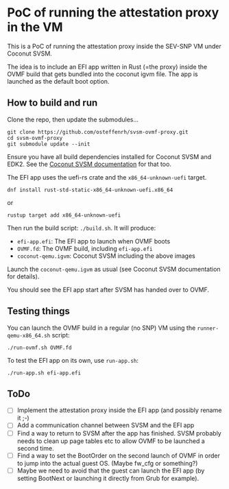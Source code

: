 # PoC of running the attestation proxy in the VM

This is a PoC of running the attestation proxy inside the SEV-SNP VM under Coconut SVSM.

The idea is to include an EFI app written in Rust (=the proxy) inside the OVMF build that
gets bundled into the coconut igvm file. The app is launched as the default boot option.

## How to build and run

Clone the repo, then update the submodules...

```
git clone https://github.com/osteffenrh/svsm-ovmf-proxy.git
cd svsm-ovmf-proxy
git submodule update --init
```

Ensure you have all build dependencies installed for Coconut SVSM and EDK2.
See the [Coconut SVSM documentation](https://github.com/coconut-svsm/svsm/blob/main/Documentation/docs/installation/INSTALL.md) for that too.

The EFI app uses the uefi-rs crate and the `x86_64-unknown-uefi` target.
```
dnf install rust-std-static-x86_64-unknown-uefi.x86_64
```
or
```
rustup target add x86_64-unknown-uefi
```

Then run the build script: `./build.sh`.
It will produce:
- `efi-app.efi`: The EFI app to launch when OVMF boots
- `OVMF.fd`: The OVMF build, including `efi-app.efi`
- `coconut-qemu.igvm`: Coconut SVSM including the above images

Launch the `coconut-qemu.igvm` as usual (see Coconut SVSM documentation for details).

You should see the EFI app start after SVSM has handed over to OVMF.

## Testing things

You can launch the OVMF build in a regular (no SNP) VM using the `runner-qemu-x86_64.sh` script:
```
./run-ovmf.sh OVMF.fd
```

To test the EFI app on its own, use `run-app.sh`:
```
./run-app.sh efi-app.efi
```

## ToDo

- [ ] Implement the attestation proxy inside the EFI app (and possibly rename it ;-)
- [ ] Add a communication channel between SVSM and the EFI app
- [ ] Find a way to return to SVSM after the app has finished. SVSM probably needs to clean up
      page tables etc to allow OVMF to be launched a second time.
- [ ] Find a way to set the BootOrder on the second launch of OVMF in order to jump into the actual guest OS.
      (Maybe fw_cfg or something?)
- [ ] Maybe we need to avoid that the guest can launch the EFI app (by setting BootNext or launching
      it directly from Grub for example).

